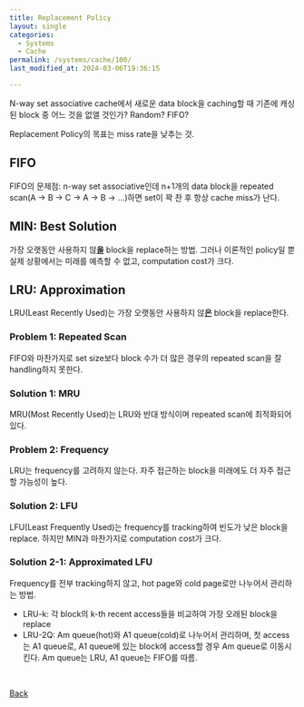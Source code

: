```yaml
---
title: Replacement Policy
layout: single
categories:
  - Systems
  - Cache
permalink: /systems/cache/100/
last_modified_at: 2024-03-06T19:36:15

---
```


N-way set associative cache에서 새로운 data block을 caching할 때 기존에 캐싱된 block 중 어느 것을 없앨 것인가? Random? FIFO?

Replacement Policy의 목표는 miss rate을 낮추는 것.

## FIFO

FIFO의 문제점: n-way set associative인데 n+1개의 data block을 repeated scan(A -> B -> C -> A -> B -> ...)하면 set이 꽉 찬 후 항상 cache miss가 난다.

## MIN: Best Solution

가장 오랫동안 사용하지 않<u>**을**</u> block을 replace하는 방법.
그러나 이론적인 policy일 뿐 실제 상황에서는 미래를 예측할 수 없고, computation cost가 크다.

## LRU: Approximation

LRU(Least Recently Used)는 가장 오랫동안 사용하지 않<u>**은**</u> block을 replace한다.

### Problem 1: Repeated Scan

FIFO와 마찬가지로 set size보다 block 수가 더 많은 경우의 repeated scan을 잘 handling하지 못한다.

### Solution 1: MRU

MRU(Most Recently Used)는 LRU와 반대 방식이며 repeated scan에 최적화되어 있다.

### Problem 2: Frequency

LRU는 frequency를 고려하지 않는다. 자주 접근하는 block을 미래에도 더 자주 접근할 가능성이 높다.

### Solution 2: LFU

LFU(Least Frequently Used)는 frequency를 tracking하여 빈도가 낮은 block을 replace.
하지만 MIN과 마찬가지로 computation cost가 크다.

### Solution 2-1: Approximated LFU

Frequency를 전부 tracking하지 않고, hot page와 cold page로만 나누어서 관리하는 방법.

* LRU-k: 각 block의 k-th recent access들을 비교하여 가장 오래된 block을 replace
* LRU-2Q: Am queue(hot)와 A1 queue(cold)로 나누어서 관리하며, 첫 access는 A1 queue로, A1 queue에 있는 block에 access할 경우 Am queue로 이동시킨다.
Am queue는 LRU, A1 queue는 FIFO를 따름.

<br>

[Back](/systems/cache/)